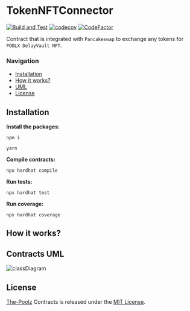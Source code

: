 # TokenNFTConnector

[![Build and Test](https://github.com/The-Poolz/TokenNFTConnector/actions/workflows/node.js.yml/badge.svg)](https://github.com/The-Poolz/TokenNFTConnector/actions/workflows/node.js.yml)
[![codecov](https://codecov.io/gh/The-Poolz/TokenNFTConnector/graph/badge.svg)](https://codecov.io/gh/The-Poolz/TokenNFTConnector)
[![CodeFactor](https://www.codefactor.io/repository/github/the-poolz/TokenNFTConnector/badge)](https://www.codefactor.io/repository/github/the-poolz/TokenNFTConnector)

Contract that is integrated with `Pancakeswap` to exchange any tokens for `POOLX DelayVault NFT`.

### Navigation

-   [Installation](#installation)
-   [How it works?](#how-it-works)
-   [UML](#contracts-uml)
-   [License](#license)

## Installation

**Install the packages:**

```console
npm i
```

```console
yarn
```

**Compile contracts:**

```console
npx hardhat compile
```

**Run tests:**

```console
npx hardhat test
```

**Run coverage:**

```console
npx hardhat coverage
```

## How it works?

## Contracts UML

![classDiagram](https://github.com/The-Poolz/LockDealNFT.DelayVaultProvider/assets/68740472/1610209b-61ce-41ac-9485-cb7d92e49235)

## License

[The-Poolz](https://poolz.finance/) Contracts is released under the [MIT License](https://github.com/The-Poolz/TokenNFTConnector/blob/master/LICENSE).
